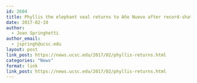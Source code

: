 ```yaml
---
id: 2604
title: Phyllis the elephant seal returns to Año Nuevo after record-shattering swim
date: 2017-02-10
author:
  - Joan Springhetti
author_email:
  - jspringh@ucsc.edu
layout: post
link_post: https://news.ucsc.edu/2017/02/phyllis-returns.html
categories: "News"
format: link
link_post: https://news.ucsc.edu/2017/02/phyllis-returns.html
---
```

